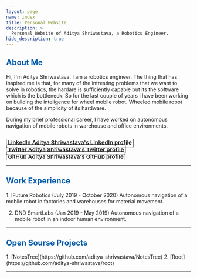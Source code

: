```yaml
---
layout: page
name: index
title: Personal Website
description: >
  Personal Website of Aditya Shriwastava, a Robotics Engineer.
hide_description: true
---
```

<!-- <script type="text/javascript">
	document.getElementsByClassName("page-title")[0].classList.add("sr-only");
</script> -->

<style type="text/css">
	.page-title {
		position: absolute;
		width: 1px;
  		height: 1px;
  		margin: -1px;
  		border: 0;
  		padding: 0;
  		clip: rect(0 0 0 0);
  		overflow: hidden;
	}
</style>

<h2 class="h1" style="color: rgb(1,92,171)" id="about">About Me </h2>

Hi, I'm Aditya Shriwastava. I am a robotics engineer. The thing that has inspired me is that, for many of the intresting problems that we want to solve in robotics, the hardare is sufficiently capable but its the software which is the bottleneck. So for the last couple of years i have been working on building the inteligence for wheel mobile robot. Wheeled mobile robot because of the simplicity of its hardware.

During my brief professional career, I have worked on autonomous navigation of mobile robots in warehouse and office environments.

<div class="body-social sidebar-social">
  <ul>
    <li> <a href="https://www.linkedin.com/in/aditya-shriwastava-b07849143" title="LinkedIn" class="no-mark-external" target="_blank"> <span class="icon-linkedin2"></span> <span aria-hidden="true">LinkedIn </span><span class="sr-only">Aditya Shriwastava's LinkedIn profile</span></a></li>
    <li> <a href="https://twitter.com/AdityaShriwas18" title="Twitter" class="no-mark-external" target="_blank"> <span class="icon-twitter"></span> <span aria-hidden="true">Twitter </span><span class="sr-only">Aditya Shriwastava's Twitter profile</span></a></li>
    <li> <a href="https://github.com/aditya-shriwastava" title="GitHub" class="no-mark-external" target="_blank"> <span class="icon-github"></span> <span aria-hidden="true">GitHub </span><span class="sr-only">Aditya Shriwastava's GitHub profile</span></a></li>
  </ul>
</div>

---

<h2 class="h1" style="color: rgb(1,92,171)" id="work_experience">Work Experience </h2>
1. IFuture Robotics (July 2019 - October 2020)
    Autonomous navigation of a mobile robot in factories and warehouses for material movement.

2. DND SmartLabs (Jan 2019 - May 2019)
    Autonomous navigation of a mobile robot in an indoor human environment.

---

<h2 class="h1" style="color: rgb(1,92,171)" id="open_source_projects">Open Sourse Projects </h2>
1. [NotesTree](https://github.com/aditya-shriwastava/NotesTree)
2. [Root](https://github.com/aditya-shriwastava/root)

---

<style type="text/css">
  .body-social > ul {
    display: inline-block;
    list-style-type: none;
    margin-bottom: 0;
    overflow: hidden;
    padding: 0;
  }

  .body-social > ul > li {
    float: left;
    
    /* padding-left: 5px; */
    padding-right: 10px;
    
    /* display: inline-block; */
  }


  .body-social > ul > li > a {
    display: inline;
    text-align: center;
    font-size: 0.95rem;
    font-weight: 600;
    /*width: 3rem;*/
    /*height: 4rem;*/
    padding: 4px;
    
    /* line-height: 3rem; */
    
    text-decoration: none;
    border-width: 1px;
    border-style: solid;
    border-radius: 5px;
    transition: background-color 250ms, color 250ms, text-decoration-color 250ms, border-color 250ms;
    
    /* border-bottom: none; */
  }

  .body-social > ul > li > a:not(.btn):not(.no-hover) {
    border-color: var(--accent-color);
  }

  .body-social > ul > li > a:hover {
    color: white;
    background-color: var(--accent-color);
    border-radius: 5px;
    padding: 4px;
    transition: background-color 250ms, color 250ms, text-decoration-color 250ms, border-color 250ms;
  }
</style>
